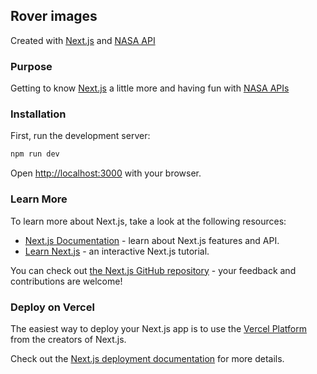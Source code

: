 ## Rover images

Created with [Next.js](https://nextjs.org/) and [NASA API](https://api.nasa.gov/)

### Purpose

Getting to know [Next.js](https://nextjs.org/) a little more and having fun with [NASA APIs](https://api.nasa.gov/)

### Installation

First, run the development server:

```bash
npm run dev
```

Open [http://localhost:3000](http://localhost:3000) with your browser.

### Learn More

To learn more about Next.js, take a look at the following resources:

- [Next.js Documentation](https://nextjs.org/docs) - learn about Next.js features and API.
- [Learn Next.js](https://nextjs.org/learn) - an interactive Next.js tutorial.

You can check out [the Next.js GitHub repository](https://github.com/vercel/next.js/) - your feedback and contributions are welcome!

### Deploy on Vercel

The easiest way to deploy your Next.js app is to use the [Vercel Platform](https://vercel.com/new?utm_medium=default-template&filter=next.js&utm_source=create-next-app&utm_campaign=create-next-app-readme) from the creators of Next.js.

Check out the [Next.js deployment documentation](https://nextjs.org/docs/deployment) for more details.

